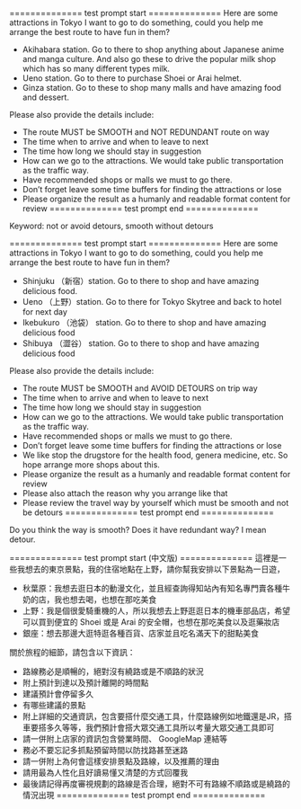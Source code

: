 
============== test prompt start ============== 
Here are some attractions in Tokyo I want to go to do something, could you help me arrange the best route to have fun in them?
* Akihabara station. Go to there to shop anything about Japanese anime and manga culture. And also go these to drive the popular milk shop which has so many different types milk.
* Ueno station. Go to there to purchase Shoei or Arai helmet. 
* Ginza station. Go to these to shop many malls and have amazing food and dessert. 

Please also provide the details include:
* The route MUST be SMOOTH and NOT REDUNDANT route on way
* The time when to arrive and when to leave to next 
* The time how long we should stay in suggestion
* How can we go to the attractions. We would take public transportation as the traffic way.
* Have recommended shops or malls we must to go there.
* Don’t forget leave some time buffers for finding the attractions or lose 
* Please organize the result as a humanly and readable format content for review 
============== test prompt end ============== 



Keyword: not or avoid detours, smooth without detours





============== test prompt start ============== 
Here are some attractions in Tokyo I want to go to do something, could you help me arrange the best route to have fun in them?
* Shinjuku （新宿）station. Go to there to shop and have amazing delicious food.
* Ueno （上野）station. Go to there for Tokyo Skytree and back to hotel for next day 
* Ikebukuro （池袋） station. Go to there to shop and have amazing delicious food
* Shibuya （澀谷） station. Go to there to shop and have amazing delicious food 

Please also provide the details include:
* The route MUST be SMOOTH and AVOID DETOURS on trip way
* The time when to arrive and when to leave to next 
* The time how long we should stay in suggestion
* How can we go to the attractions. We would take public transportation as the traffic way.
* Have recommended shops or malls we must to go there.
* Don’t forget leave some time buffers for finding the attractions or lose 
* We like stop the drugstore for the health food, genera medicine, etc. So hope arrange more shops about this.
* Please organize the result as a humanly and readable format content for review 
* Please also attach the reason why you arrange like that
* Please review the travel way by yourself which must be smooth and not be detours 
============== test prompt end ============== 


Do you think the way is smooth? Does it have redundant way? I mean detour.





============== test prompt start (中文版) ============== 
這裡是一些我想去的東京景點，我的住宿地點在上野，請你幫我安排以下景點為一日遊，
* 秋葉原：我想去逛日本的動漫文化，並且經查詢得知站內有知名專門賣各種牛奶的店，我也想去喝，也想在那吃美食
* 上野：我是個很愛騎重機的人，所以我想去上野逛逛日本的機車部品店，希望可以買到便宜的 Shoei 或是 Arai 的安全帽，也想在那吃美食以及逛藥妝店
* 銀座：想去那邊大逛特逛各種百貨、店家並且吃名滿天下的甜點美食

關於旅程的細節，請包含以下資訊：
* 路線務必是順暢的，絕對沒有繞路或是不順路的狀況
* 附上預計到達以及預計離開的時間點
* 建議預計會停留多久
* 有哪些建議的景點
* 附上詳細的交通資訊，包含要搭什麼交通工具，什麼路線例如地鐵還是JR，搭車要搭多久等等，我們預計會搭大眾交通工具所以考量大眾交通工具即可
* 請一併附上店家的資訊包含營業時間、 GoogleMap 連結等
* 務必不要忘記多抓點預留時間以防找路甚至迷路
* 請一併附上為何會這樣安排景點及路線，以及推薦的理由
* 請用最為人性化且好讀易懂又清楚的方式回覆我
* 最後請記得再度審視規劃的路線是否合理，絕對不可有路線不順路或是繞路的情況出現
============== test prompt end ============== 
